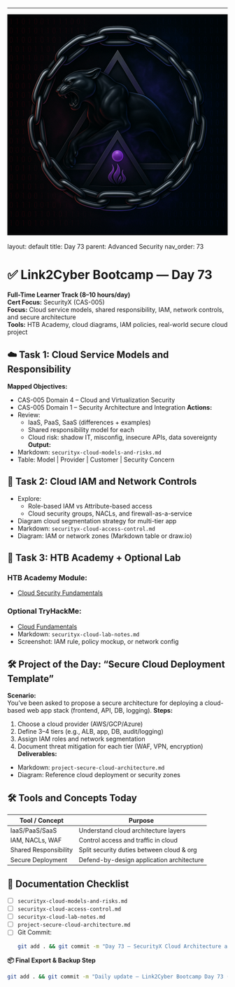 ---
![Panther Icon](/assets/icons/icon-cyber-panther.png)

layout: default
title: Day 73
parent: Advanced Security
nav_order: 73

# ✅ Link2Cyber Bootcamp — Day 73
**Full-Time Learner Track (8–10 hours/day)**  
**Cert Focus:** SecurityX (CAS-005)  
**Focus:** Cloud service models, shared responsibility, IAM, network controls, and secure architecture  
**Tools:** HTB Academy, cloud diagrams, IAM policies, real-world secure cloud project
## ☁️ Task 1: Cloud Service Models and Responsibility
**Mapped Objectives:**  
- CAS-005 Domain 4 – Cloud and Virtualization Security  
- CAS-005 Domain 1 – Security Architecture and Integration
**Actions:**  
- Review:
  - IaaS, PaaS, SaaS (differences + examples)  
  - Shared responsibility model for each  
  - Cloud risk: shadow IT, misconfig, insecure APIs, data sovereignty
**Output:**  
- Markdown: `securityx-cloud-models-and-risks.md`  
- Table: Model | Provider | Customer | Security Concern
## 🔐 Task 2: Cloud IAM and Network Controls
- Explore:
  - Role-based IAM vs Attribute-based access  
  - Cloud security groups, NACLs, and firewall-as-a-service  
- Diagram cloud segmentation strategy for multi-tier app
- Markdown: `securityx-cloud-access-control.md`  
- Diagram: IAM or network zones (Markdown table or draw.io)
## 🧪 Task 3: HTB Academy + Optional Lab
### HTB Academy Module:
- [Cloud Security Fundamentals](https://academy.hackthebox.com/module/98)
### Optional TryHackMe:
- [Cloud Fundamentals](https://tryhackme.com/room/cloudfundamentals)
- Markdown: `securityx-cloud-lab-notes.md`  
- Screenshot: IAM rule, policy mockup, or network config
## 🛠️ Project of the Day: “Secure Cloud Deployment Template”
**Scenario:**  
You’ve been asked to propose a secure architecture for deploying a cloud-based web app stack (frontend, API, DB, logging).
**Steps:**  
1. Choose a cloud provider (AWS/GCP/Azure)  
2. Define 3–4 tiers (e.g., ALB, app, DB, audit/logging)  
3. Assign IAM roles and network segmentation  
4. Document threat mitigation for each tier (WAF, VPN, encryption)
**Deliverables:**  
- Markdown: `project-secure-cloud-architecture.md`  
- Diagram: Reference cloud deployment or security zones
## 🛠️ Tools and Concepts Today
| Tool / Concept       | Purpose                                        |
|----------------------|------------------------------------------------|
| IaaS/PaaS/SaaS        | Understand cloud architecture layers          |
| IAM, NACLs, WAF       | Control access and traffic in cloud           |
| Shared Responsibility | Split security duties between cloud & org     |
| Secure Deployment     | Defend-by-design application architecture     |
## 📁 Documentation Checklist
- [ ] `securityx-cloud-models-and-risks.md`  
- [ ] `securityx-cloud-access-control.md`  
- [ ] `securityx-cloud-lab-notes.md`  
- [ ] `project-secure-cloud-architecture.md`  
- [ ] Git Commit:
  ```bash
  git add . && git commit -m "Day 73 – SecurityX Cloud Architecture and IAM Project" && git push origin main
  ```
**📦 Final Export & Backup Step**
```bash
git add . && git commit -m "Daily update – Link2Cyber Bootcamp Day 73 (SecurityX Cloud Security)" && git push origin main
```
